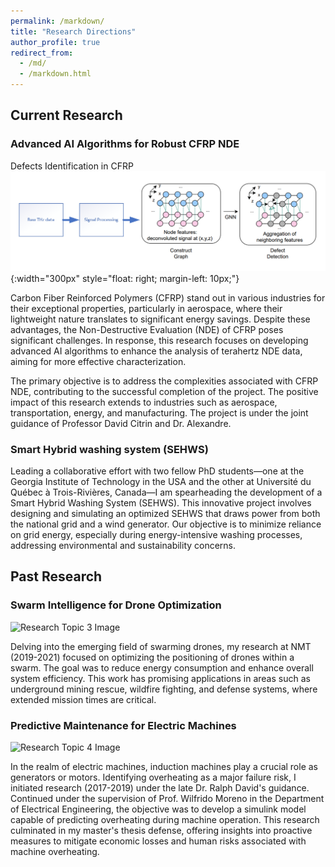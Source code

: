```yaml
---
permalink: /markdown/
title: "Research Directions"
author_profile: true
redirect_from: 
  - /md/
  - /markdown.html
---
```



## Current Research

### Advanced AI Algorithms for Robust CFRP NDE

Defects Identification in CFRP  
![Defects Identification in CFRP](/images/R1.png){:width="300px" style="float: right; margin-left: 10px;"}

Carbon Fiber Reinforced Polymers (CFRP) stand out in various industries for their exceptional properties, particularly in aerospace, where their lightweight nature translates to significant energy savings. Despite these advantages, the Non-Destructive Evaluation (NDE) of CFRP poses significant challenges. In response, this research focuses on developing advanced AI algorithms to enhance the analysis of terahertz NDE data, aiming for more effective characterization.

The primary objective is to address the complexities associated with CFRP NDE, contributing to the successful completion of the project. The positive impact of this research extends to industries such as aerospace, transportation, energy, and manufacturing. The project is under the joint guidance of Professor David Citrin and Dr. Alexandre.


### Smart Hybrid washing system (SEHWS)



Leading a collaborative effort with two fellow PhD students—one at the Georgia Institute of Technology in the USA and the other at Université du Québec à Trois-Rivières, Canada—I am spearheading the development of a Smart Hybrid Washing System (SEHWS). This innovative project involves designing and simulating an optimized SEHWS that draws power from both the national grid and a wind generator. Our objective is to minimize reliance on grid energy, especially during energy-intensive washing processes, addressing environmental and sustainability concerns.

## Past Research

### Swarm Intelligence for Drone Optimization

![Research Topic 3 Image](link_to_image3.jpg)

Delving into the emerging field of swarming drones, my research at NMT (2019-2021) focused on optimizing the positioning of drones within a swarm. The goal was to reduce energy consumption and enhance overall system efficiency. This work has promising applications in areas such as underground mining rescue, wildfire fighting, and defense systems, where extended mission times are critical.

### Predictive Maintenance for Electric Machines

![Research Topic 4 Image](link_to_image4.jpg)

In the realm of electric machines, induction machines play a crucial role as generators or motors. Identifying overheating as a major failure risk, I initiated research (2017-2019) under the late Dr. Ralph David's guidance. Continued under the supervision of Prof. Wilfrido Moreno in the Department of Electrical Engineering, the objective was to develop a simulink model capable of predicting overheating during machine operation. This research culminated in my master's thesis defense, offering insights into proactive measures to mitigate economic losses and human risks associated with machine overheating.
